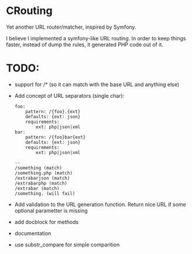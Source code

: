 CRouting
========

Yet another URL router/matcher, inspired by Symfony.

I believe I implemented a symfony-like URL routing. In order to keep things faster, instead of dump the rules, it generated PHP code out of it.


TODO:
=====

  * support for /* (so it can match with the base URL and anything else)
  * Add concept of URL separators (single char):

        foo:
            pattern: /{foo}.{ext}
            defaults: {ext: json}
            requirements:
                ext: php|json|xml
        bar:
            pattern: /{foo}bar{ext}
            defaults: {ext: json}
            requirements:
                ext: php|json|xml
            
        --
        /something (match)
        /something.php (match)
        /extrabarjson (match)
        /extrabarphp (match)
        /extrabar (match)
        /something. (will fail)

  * Add validation to the URL generation function. Return nice URL if some optional parametter is missing
  * add docblock for methods
  * documentation
  * use substr_compare for simple comparition

